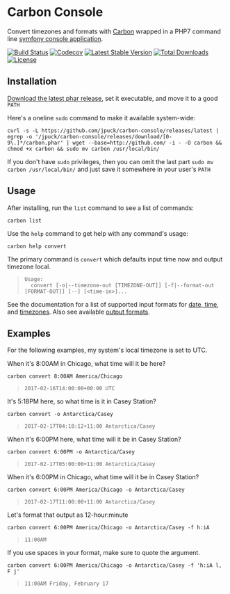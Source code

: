 # Carbon Console

Convert timezones and formats with [Carbon][18] wrapped in a PHP7 command line
[symfony console application][1].

[![Build Status][12]][11]
[![Codecov][16]][14]
[![Latest Stable Version][7]][6]
[![Total Downloads][8]][6]
[![License][9]][6]

## Installation

[Download the latest phar release][6], set it executable,
and move it to a good `PATH`

Here's a oneline `sudo` command to make it available system-wide:

    curl -s -L https://github.com/jpuck/carbon-console/releases/latest | egrep -o '/jpuck/carbon-console/releases/download/[0-9\.]*/carbon.phar' | wget --base=http://github.com/ -i - -O carbon && chmod +x carbon && sudo mv carbon /usr/local/bin/

If you don't have `sudo` privileges, then you can omit the last part
`sudo mv carbon /usr/local/bin/` and just save it somewhere in your user's `PATH`

## Usage

After installing, run the `list` command to see a list of commands:

    carbon list

Use the `help` command to get help with any command's usage:

    carbon help convert

The primary command is `convert` which defaults input time now and output timezone local.

>     Usage:
>       convert [-o|--timezone-out [TIMEZONE-OUT]] [-f|--format-out [FORMAT-OUT]] [--] [<time-in>]...

See the documentation for a list of supported input formats for
[date, time][19], and [timezones][17]. Also see available [output formats][20].

## Examples

For the following examples, my system's local timezone is set to UTC.

When it's 8:00AM in Chicago, what time will it be here?

    carbon convert 8:00AM America/Chicago

>     2017-02-16T14:00:00+00:00 UTC

It's 5:18PM here, so what time is it in Casey Station?

    carbon convert -o Antarctica/Casey

>     2017-02-17T04:18:12+11:00 Antarctica/Casey

When it's 6:00PM here, what time will it be in Casey Station?

    carbon convert 6:00PM -o Antarctica/Casey

>     2017-02-17T05:00:00+11:00 Antarctica/Casey

When it's 6:00PM in Chicago, what time will it be in Casey Station?

    carbon convert 6:00PM America/Chicago -o Antarctica/Casey

>     2017-02-17T11:00:00+11:00 Antarctica/Casey

Let's format that output as 12-hour:minute

    carbon convert 6:00PM America/Chicago -o Antarctica/Casey -f h:iA

>     11:00AM

If you use spaces in your format, make sure to quote the argument.

    carbon convert 6:00PM America/Chicago -o Antarctica/Casey -f 'h:iA l, F j'

>     11:00AM Friday, February 17

[1]:http://symfony.com/doc/current/components/console.html
[6]:https://github.com/jpuck/carbon-console/releases/latest
[7]:https://poser.pugx.org/jpuck/carbon-console/v/stable
[8]:https://img.shields.io/github/downloads/jpuck/carbon-console/total.svg
[9]:https://poser.pugx.org/jpuck/carbon-console/license
[11]:https://travis-ci.org/jpuck/carbon-console
[12]:https://travis-ci.org/jpuck/carbon-console.svg?branch=master
[14]:https://codecov.io/gh/jpuck/carbon-console/branch/master
[16]:https://img.shields.io/codecov/c/github/jpuck/carbon-console/master.svg
[17]:http://php.net/manual/en/timezones.php
[18]:http://carbon.nesbot.com/
[19]:http://php.net/manual/en/datetime.formats.php
[20]:http://php.net/manual/en/function.date.php#refsect1-function.date-parameters
